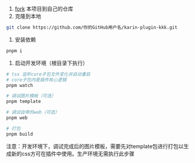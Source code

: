 1. [fork](https://github.com/ikenxuan/karin-plugin-kkk/fork) 本项目到自己的仓库
2. 克隆到本地
```sh
git clone https://github.com/你的GitHub用户名/karin-plugin-kkk.git
```
1. 安装依赖
```sh
pnpm i
```
1. 启动开发环境（根目录下执行）
```sh
# tsx 监听core子包文件变化并自动重启
# core子包内是插件核心逻辑
pnpm watch 
```
```sh
# 调试图片模板（可选）
pnpm template
```
```sh
# 调试自带的web（可选）
pnpm web
```
```sh
# 打包
pnpm build
```


注意：开发环境下，调试完成后的图片模板，需要先对template包进行打包以生成新的css方可在插件中使用。生产环境无需执行此步骤